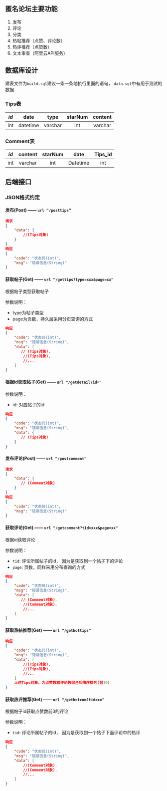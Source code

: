 ## 匿名论坛主要功能

1. 发布
2. 评论
3. 分类
4. 热帖推荐（点赞、评论数）
5. 热评推荐（点赞数）
6. 文本审查（阿里云API服务）

## 数据库设计

建表文件为`build.sql`建议一条一条地执行里面的语句， `data.sql`中有用于测试的数据

### Tips表

| *id* | date |  type  | starNum | content |
| :--: | :--: | :----: | :-----: | :-----: |
| int  | datetime | varchar |   int   | varchar  |

### Comment表

| *id* | content | starNum | date | Tips_id |
| :--: | :-----: | :-----: | :--: | :-----: |
| int  | varchar  |   int   | Datetime | int |

## 后端接口

### JSON格式约定

#### 发布(Post) —— `url “/posttips”`

```json
请求
{
    "data": {
        //(Tips对象)
    }
}
响应
{
    "code": "状态码(int)",
    "msg": "错误信息(String)"
}
```

#### 获取帖子(Get) —— `url "/gettips?type=xxx&page=xx"`

根据帖子类型获取帖子

参数说明：

- type为帖子类型
- page为页数，持久层采用分页查询的方式

```json
响应
{
    "code": "状态码(int)",
    "msg": "错误信息(String)",
    "data": [
       // (Tips对象),
        //(Tips对象),
        //...
    ]
}
```

#### 根据id获取帖子(Get) —— `url "/getdetail?id="`

参数说明：

- id: 对应帖子的id

```json
响应
{
    "code": "状态码(int)",
    "msg": "错误信息(String)",
    "data": {
       // (Tips对象)
    }
}
```

#### 发布评论(Post) —— `url "/postcomment"`

```json
请求
{
    "data": {
       // (Comment对象)
	}
}
响应
{
    "code": "状态码(int)",
    "msg": "错误信息(String)"
}
```

#### 获取评论(Get) —— `url "/getcomment?tid=xxx&page=xx"`

根据id获取评论

参数说明：

- `tid`: 评论所属帖子的id， 因为是获取到一个帖子下的评论
- `page`: 页数，同样采用分布查询的方式

```json
响应
{
    "code": "状态码(int)",
    "msg": "错误信息(String)",
    "data": [
       // (Comment对象),
        //(Comment对象),
        //...
    ]
}
```

#### 获取热帖推荐(Get) —— `url "/gethottips"`

```json
响应
{
    "code": "状态码(int)",
    "msg": "错误信息(String)",
    "data": [
        //(Tips对象),
        //(Tips对象),
        //...
    ]
    上述Tips对象，为点赞数和评论数综合后降序排列(前10)
}
```

#### 获取热评推荐(Get) —— `url "/gethotcom?tid=xx"`

根据帖子id获取点赞数前3的评论

参数说明：

- `tid`: 评论所属帖子的id， 因为是获取到一个帖子下面评论中的热评

```json
响应
{
    "code": "状态码(int)",
    "msg": "错误信息(String)",
    "data": [
        //(Comment对象),
        //(Comment对象),
        //...
    ]
}
```

